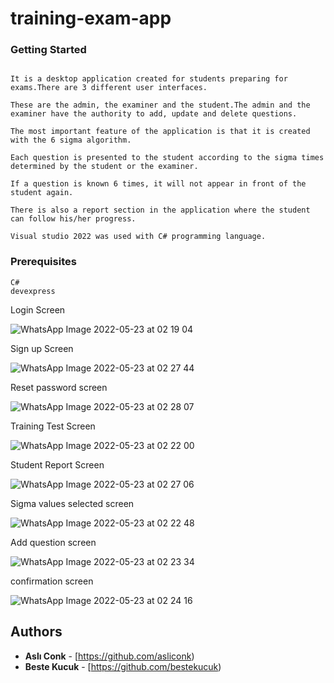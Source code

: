 # training-exam-app

### Getting Started
```

It is a desktop application created for students preparing for exams.There are 3 different user interfaces.

These are the admin, the examiner and the student.The admin and the examiner have the authority to add, update and delete questions.

The most important feature of the application is that it is created with the 6 sigma algorithm.

Each question is presented to the student according to the sigma times determined by the student or the examiner.

If a question is known 6 times, it will not appear in front of the student again. 

There is also a report section in the application where the student can follow his/her progress.

Visual studio 2022 was used with C# programming language.

```

### Prerequisites
```
C#
devexpress
```

Login Screen

![WhatsApp Image 2022-05-23 at 02 19 04](https://user-images.githubusercontent.com/73111871/169720369-f40f76b0-2900-43fd-b73a-5404611a8216.jpeg)

Sign up Screen

![WhatsApp Image 2022-05-23 at 02 27 44](https://user-images.githubusercontent.com/73111871/169720654-8647134b-e35a-4887-a6fe-370a55cd7652.jpeg)

Reset password screen

![WhatsApp Image 2022-05-23 at 02 28 07](https://user-images.githubusercontent.com/73111871/169720681-66881031-02dc-444e-ade5-c8a08545b411.jpeg)

Training Test Screen

![WhatsApp Image 2022-05-23 at 02 22 00](https://user-images.githubusercontent.com/73111871/169720454-8476db62-9e6d-4a46-876f-91a9cfe21c38.jpeg)

Student Report Screen

![WhatsApp Image 2022-05-23 at 02 27 06](https://user-images.githubusercontent.com/73111871/169720724-c13d8665-b02b-4bb5-9c8b-704eb337e314.jpeg)


Sigma values ​​selected screen

![WhatsApp Image 2022-05-23 at 02 22 48](https://user-images.githubusercontent.com/73111871/169720466-b6fac62c-c19c-473d-915a-d73dc46c5a5c.jpeg)

Add question screen

![WhatsApp Image 2022-05-23 at 02 23 34](https://user-images.githubusercontent.com/73111871/169720485-459251c2-d67a-4f9c-ab2f-ad6de232936b.jpeg)

confirmation screen

![WhatsApp Image 2022-05-23 at 02 24 16](https://user-images.githubusercontent.com/73111871/169720506-2cdbc9f3-b73f-4fcc-bdda-8be03a87b6f0.jpeg)



## Authors
* **Aslı Conk** - [https://github.com/asliconk)
* **Beste Kucuk** - [https://github.com/bestekucuk)
